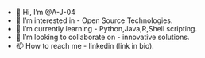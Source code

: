 - 👋 Hi, I’m @A-J-04
- 👀 I’m interested in - Open Source Technologies.
- 🌱 I’m currently learning - Python,Java,R,Shell scripting.
- 💞️ I’m looking to collaborate on - innovative solutions.
- 📫 How to reach me - linkedin (link in bio).

<!---
A-J-04/A-J-04 is a ✨ special ✨ repository because its `README.md` (this file) appears on your GitHub profile.
You can click the Preview link to take a look at your changes.
--->
